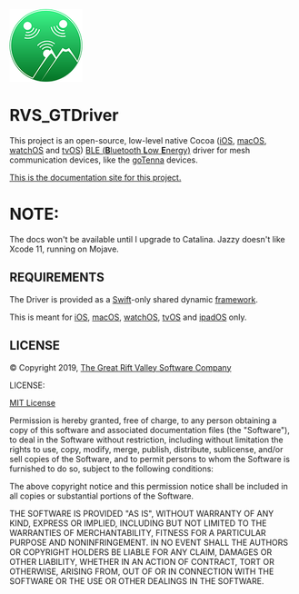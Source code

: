![Icon](./icon.png)

RVS_GTDriver
=
This project is an open-source, low-level native Cocoa ([iOS](https://apple.com/ios), [macOS](https://apple.com/macos), [watchOS](https:apple.com/watchos) and [tvOS](https://apple.com/tvos)) [BLE (**B**luetooth **L**ow **E**nergy)](https://www.bluetooth.com) driver for mesh communication devices, like the  [goTenna](https://gotenna.com) devices.

[This is the documentation site for this project.](https://riftvalleysoftware.github.io/RVS_GTDriver/)

NOTE:
=
The docs won't be available until I upgrade to Catalina. Jazzy doesn't like Xcode 11, running on Mojave.

REQUIREMENTS
-
The Driver is provided as a [Swift](https://developer.apple.com/swift/)-only shared dynamic [framework](https://developer.apple.com/library/archive/documentation/MacOSX/Conceptual/BPFrameworks/Frameworks.html).

This is meant for [iOS](https://www.apple.com/ios/), [macOS](https://www.apple.com/macos/), [watchOS](https://www.apple.com/watchos/), [tvOS](https://www.apple.com/tvos/) and [ipadOS](https://www.apple.com/ipados/) only.

LICENSE
-
© Copyright 2019, [The Great Rift Valley Software Company](https://riftvalleysoftware.com)

LICENSE:

[MIT License](https://opensource.org/licenses/MIT)

Permission is hereby granted, free of charge, to any person obtaining a copy of this software and associated documentation
files (the "Software"), to deal in the Software without restriction, including without limitation the rights to use, copy,
modify, merge, publish, distribute, sublicense, and/or sell copies of the Software, and to permit persons to whom the
Software is furnished to do so, subject to the following conditions:

The above copyright notice and this permission notice shall be included in all copies or substantial portions of the Software.

THE SOFTWARE IS PROVIDED "AS IS", WITHOUT WARRANTY OF ANY KIND, EXPRESS OR IMPLIED, INCLUDING BUT NOT LIMITED TO THE WARRANTIES
OF MERCHANTABILITY, FITNESS FOR A PARTICULAR PURPOSE AND NONINFRINGEMENT.
IN NO EVENT SHALL THE AUTHORS OR COPYRIGHT HOLDERS BE LIABLE FOR ANY CLAIM, DAMAGES OR OTHER LIABILITY, WHETHER IN AN ACTION OF
CONTRACT, TORT OR OTHERWISE, ARISING FROM, OUT OF OR IN CONNECTION WITH THE SOFTWARE OR THE USE OR OTHER DEALINGS IN THE SOFTWARE.
